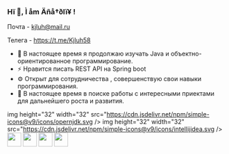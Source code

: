 ### Hï 👋, Ì åm Äñå†ðlï¥ !

Почта - kjluh@mail.ru

Телега - https://t.me/Kjluh58

- 🌱  В настоящее время я продолжаю изучать Java и объектно-ориентированное программирование.
- ⚡  Нравится писать REST API на Spring boot
- ⚙️  Открыт для сотрудничества , совершенствую свои навыки программирования.
- 🔭  В настоящее время в поиске работы с интересными приектами для дальнейшего роста и развития. 

img height="32" width="32" src="https://cdn.jsdelivr.net/npm/simple-icons@v9/icons/opernjdk.svg /> img height="32" width="32" src="https://cdn.jsdelivr.net/npm/simple-icons@v9/icons/intellijidea.svg /> <img height="32" width="32" src="https://cdn.jsdelivr.net/npm/simple-icons@v9/icons/docker.svg" /> <img height="32" width="32" src="https://cdn.jsdelivr.net/npm/simple-icons@v9/icons/spring.svg" /> <img height="32" width="32" src="https://cdn.jsdelivr.net/npm/simple-icons@v9/icons/postgresql.svg" /> <img height="32" width="32" src="https://cdn.jsdelivr.net/npm/simple-icons@v9/icons/git.svg" />


<!--
**kjluh/kjluh** is a ✨ _special_ ✨ repository because its `README.md` (this file) appears on your GitHub profile.

Here are some ideas to get you started:



- 👯 I’m looking to collaborate on ...
- 🤔 I’m looking for help with ...
- 💬 Ask me about ...
- 📫 How to reach me: ...
- 😄 Pronouns: ...
- ⚡ Fun fact: ...
-->
